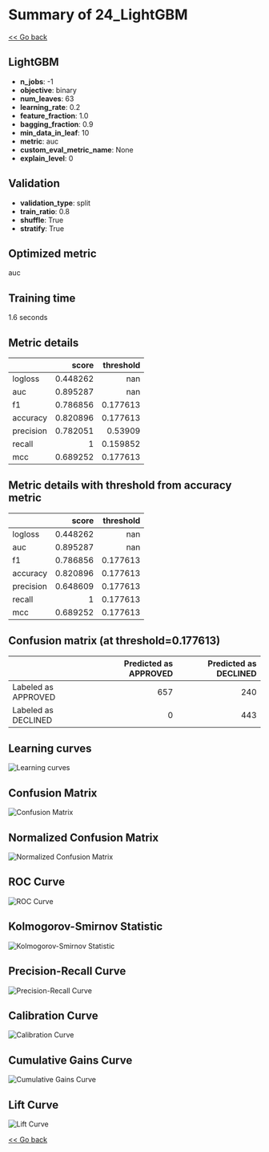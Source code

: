 # Summary of 24_LightGBM

[<< Go back](../README.md)


## LightGBM
- **n_jobs**: -1
- **objective**: binary
- **num_leaves**: 63
- **learning_rate**: 0.2
- **feature_fraction**: 1.0
- **bagging_fraction**: 0.9
- **min_data_in_leaf**: 10
- **metric**: auc
- **custom_eval_metric_name**: None
- **explain_level**: 0

## Validation
 - **validation_type**: split
 - **train_ratio**: 0.8
 - **shuffle**: True
 - **stratify**: True

## Optimized metric
auc

## Training time

1.6 seconds

## Metric details
|           |    score |   threshold |
|:----------|---------:|------------:|
| logloss   | 0.448262 |  nan        |
| auc       | 0.895287 |  nan        |
| f1        | 0.786856 |    0.177613 |
| accuracy  | 0.820896 |    0.177613 |
| precision | 0.782051 |    0.53909  |
| recall    | 1        |    0.159852 |
| mcc       | 0.689252 |    0.177613 |


## Metric details with threshold from accuracy metric
|           |    score |   threshold |
|:----------|---------:|------------:|
| logloss   | 0.448262 |  nan        |
| auc       | 0.895287 |  nan        |
| f1        | 0.786856 |    0.177613 |
| accuracy  | 0.820896 |    0.177613 |
| precision | 0.648609 |    0.177613 |
| recall    | 1        |    0.177613 |
| mcc       | 0.689252 |    0.177613 |


## Confusion matrix (at threshold=0.177613)
|                     |   Predicted as APPROVED |   Predicted as DECLINED |
|:--------------------|------------------------:|------------------------:|
| Labeled as APPROVED |                     657 |                     240 |
| Labeled as DECLINED |                       0 |                     443 |

## Learning curves
![Learning curves](learning_curves.png)
## Confusion Matrix

![Confusion Matrix](confusion_matrix.png)


## Normalized Confusion Matrix

![Normalized Confusion Matrix](confusion_matrix_normalized.png)


## ROC Curve

![ROC Curve](roc_curve.png)


## Kolmogorov-Smirnov Statistic

![Kolmogorov-Smirnov Statistic](ks_statistic.png)


## Precision-Recall Curve

![Precision-Recall Curve](precision_recall_curve.png)


## Calibration Curve

![Calibration Curve](calibration_curve_curve.png)


## Cumulative Gains Curve

![Cumulative Gains Curve](cumulative_gains_curve.png)


## Lift Curve

![Lift Curve](lift_curve.png)



[<< Go back](../README.md)
